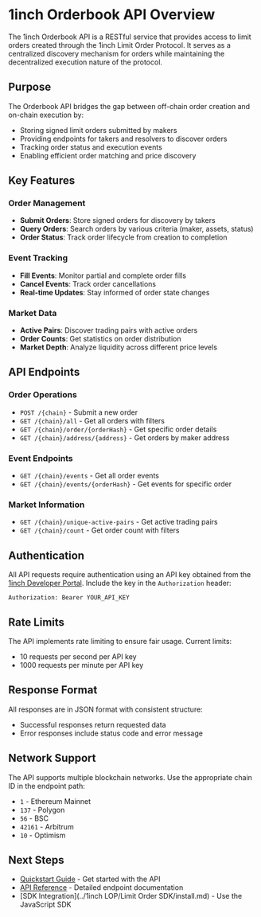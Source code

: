 # 1inch Orderbook API Overview

The 1inch Orderbook API is a RESTful service that provides access to limit orders created through the 1inch Limit Order Protocol. It serves as a centralized discovery mechanism for orders while maintaining the decentralized execution nature of the protocol.

## Purpose

The Orderbook API bridges the gap between off-chain order creation and on-chain execution by:
- Storing signed limit orders submitted by makers
- Providing endpoints for takers and resolvers to discover orders
- Tracking order status and execution events
- Enabling efficient order matching and price discovery

## Key Features

### Order Management
- **Submit Orders**: Store signed orders for discovery by takers
- **Query Orders**: Search orders by various criteria (maker, assets, status)
- **Order Status**: Track order lifecycle from creation to completion

### Event Tracking
- **Fill Events**: Monitor partial and complete order fills
- **Cancel Events**: Track order cancellations
- **Real-time Updates**: Stay informed of order state changes

### Market Data
- **Active Pairs**: Discover trading pairs with active orders
- **Order Counts**: Get statistics on order distribution
- **Market Depth**: Analyze liquidity across different price levels

## API Endpoints

### Order Operations
- `POST /{chain}` - Submit a new order
- `GET /{chain}/all` - Get all orders with filters
- `GET /{chain}/order/{orderHash}` - Get specific order details
- `GET /{chain}/address/{address}` - Get orders by maker address

### Event Endpoints
- `GET /{chain}/events` - Get all order events
- `GET /{chain}/events/{orderHash}` - Get events for specific order

### Market Information
- `GET /{chain}/unique-active-pairs` - Get active trading pairs
- `GET /{chain}/count` - Get order count with filters

## Authentication

All API requests require authentication using an API key obtained from the [1inch Developer Portal](https://portal.1inch.dev/). Include the key in the `Authorization` header:

```
Authorization: Bearer YOUR_API_KEY
```

## Rate Limits

The API implements rate limiting to ensure fair usage. Current limits:
- 10 requests per second per API key
- 1000 requests per minute per API key

## Response Format

All responses are in JSON format with consistent structure:
- Successful responses return requested data
- Error responses include status code and error message

## Network Support

The API supports multiple blockchain networks. Use the appropriate chain ID in the endpoint path:
- `1` - Ethereum Mainnet
- `137` - Polygon
- `56` - BSC
- `42161` - Arbitrum
- `10` - Optimism

## Next Steps

- [Quickstart Guide](./quickstart.md) - Get started with the API
- [API Reference](./api-reference/) - Detailed endpoint documentation
- [SDK Integration](../1inch LOP/Limit Order SDK/install.md) - Use the JavaScript SDK